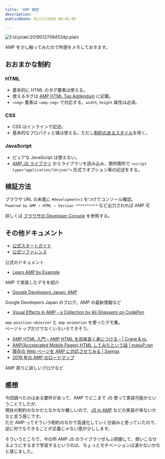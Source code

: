 ```yaml
---
title: 'AMP 雑感'
description: ''
publishDate: 01/27/2019 08:45:49

---
```

<p><span itemscope itemtype="http://schema.org/Photograph"><img src="/images/hatena/20190127084534.png" alt="f:id:jotaki:20190127084534p:plain" title="f:id:jotaki:20190127084534p:plain" class="hatena-fotolife" itemprop="image"></span></p>

<p>AMP を少し触ってみたので所感をメモしておきます。</p>

<h2>おおまかな制約</h2>

<h3>HTML</h3>

<ul>
<li>基本的に HTML のタグ要素は使える。</li>
<li>使えるタグは <a href="https://github.com/ampproject/amphtml/blob/master/spec/amp-tag-addendum.md">AMP HTML Tag Addendum</a> に記載。</li>
<li><code>&lt;img&gt;</code> 要素は <code>&lt;amp-img&gt;</code> で対応する。<code>width</code>, <code>height</code> 属性は必須。</li>
</ul>


<h3>CSS</h3>

<ul>
<li>CSS はインラインで記述。</li>
<li>基本的なプロパティと値は使える。ただし<a href="https://www.ampproject.org/ja/docs/design/responsive/style_pages">制約のあるスタイル</a>を除く。</li>
</ul>


<h3>JavaScript</h3>

<ul>
<li>ピュアな JavaScript は使えない。</li>
<li><a href="https://github.com/ampproject/amphtml/tree/master/src">AMP JS ライブラリ</a> からライブラリを読み込み、箇所箇所で <code>&lt;script type="application/ld+json"&gt;</code> 形式でオプション等の記述をする。</li>
</ul>


<h2>検証方法</h2>

<p>ブラウザ URL の末尾に <code>#development=1</code> をつけてコンソール確認。<br/>
<code>Powered by AMP ⚡ HTML – Version **********</code> など出力されれば AMP 可</p>

<p>詳しくは <a href="https://www.ampproject.org/ja/docs/fundamentals/validate">ブラウザの Developer Console</a> を参照する。</p>

<h2>その他ドキュメント</h2>

<ul>
<li><a href="https://www.ampproject.org/ja/docs/getting_started/create">公式スタートガイド</a></li>
<li><a href="https://www.ampproject.org/ja/docs/reference/components">公式リファレンス</a></li>
</ul>


<p>公式のドキュメント</p>

<ul>
<li><a href="https://ampbyexample.com/">Learn AMP by Example</a></li>
</ul>


<p>AMP で実装したデモを紹介</p>

<ul>
<li><a href="https://developers-jp.googleblog.com/search/label/AMP">Google Developers Japan: AMP</a></li>
</ul>


<p>Google Developers Japan のブログ。AMP の最新情報など</p>

<ul>
<li><a href="https://codepen.io/collection/nMJYrv/">Visual Effects in AMP - a Collection by Ali Ghassemi on CodePen</a></li>
</ul>


<p><code>amp-position-observer</code> と <code>amp-animation</code> を使ったデモ集。<br/>
ページトップだけでなくいろいろできそう。</p>

<ul>
<li><a href="https://www.craneto.co.jp/archives/467/">AMP HTML 入門 – AMP HTML を効率良く身につける – | Crane &amp; to.</a></li>
<li><a href="https://masup.net/2015/10/fits-amp-html.shtml">AMP(Accelerated Mobile Pages) HTML してみたという話 | masuP.net</a></li>
<li><a href="https://bulan.co/swings/amp-builds/">既存の Web ページを AMP に対応させてみる | Swings</a></li>
<li><a href="https://firstlayout.net/roadmap-of-amp-in-2019/">2019 年の AMP のロードマップ</a></li>
</ul>


<p>AMP 周りに詳しいブログなど</p>

<h2>感想</h2>

<p>今回調べたのはある要件があって、AMP でどこまで JS 使って実装可能かということでしたが、<br/>
現状の制約のなかだとなかなか難しいので、<a href="https://www.suzukikenichi.com/blog/js-in-amp-with-web-worker/">JS in AMP</a> などの実装が来ないかなと言う感じです。<br/>
ただ AMP ってそういう制約のなかで高速化していく仕組みと思っていたので、逆に何でもできることが正義じゃない感が少しします。</p>

<p>そういうところで、今の所 AMP JS のライブラリぜんぶ把握して、使いこなせるようにするまで学習するというのは、ちょっとモチベーションは湧かないかなと感じました。</p>
